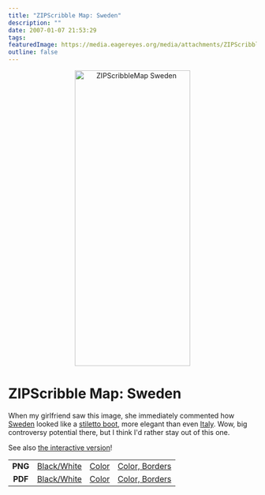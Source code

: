 ```yaml
---
title: "ZIPScribble Map: Sweden"
description: ""
date: 2007-01-07 21:53:29
tags: 
featuredImage: https://media.eagereyes.org/media/attachments/ZIPScribbleMaps/ZIPScribbleMap-Sweden-color-borders.png
outline: false
---
```


<p align="center"><img class="aligncenter" title="ZIPScribbleMap Sweden" src="https://media.eagereyes.org/media/attachments/ZIPScribbleMaps/ZIPScribbleMap-Sweden-color-borders.png" alt="ZIPScribbleMap Sweden" width="234" height="599" border="0" /></p>

# ZIPScribble Map: Sweden

When my girlfriend saw this image, she immediately commented how <a href="http://en.wikipedia.org/wiki/Italy">Sweden</a> looked like a <a href="http://en.wikipedia.org/wiki/Stiletto_heel">stiletto boot</a>, more elegant than even <a href="/Applications/MoreZIPScribbleMaps.html#Italy">Italy</a>. Wow, big controversy potential there, but I think I'd rather stay out of this one.

See also <a href="/zipscribble-maps/interactive-zipscribble-map#SE">the interactive version</a>!

<table width="60%" border="0" align="center">
<tbody>
<tr>
<td align="center"><strong>PNG</strong></td>
<td align="center"><a href="https://media.eagereyes.org/media/attachments/ZIPScribbleMaps/ZIPScribbleMap-Sweden.png" target="_blank" rel="slb_off">Black/White</a></td>
<td align="center"><a href="https://media.eagereyes.org/media/attachments/ZIPScribbleMaps/ZIPScribbleMap-Sweden-color.png" target="_blank" rel="slb_off">Color</a></td>
<td align="center"><a href="https://media.eagereyes.org/media/attachments/ZIPScribbleMaps/ZIPScribbleMap-Sweden-color-borders.png" target="_blank" rel="slb_off">Color, Borders</a></td>
</tr>
<tr>
<td align="center"><strong>PDF</strong></td>
<td align="center"><a href="https://media.eagereyes.org/media/attachments/ZIPScribbleMaps/ZIPScribbleMap-Sweden.pdf" target="_blank">Black/White</a></td>
<td align="center"><a href="https://media.eagereyes.org/media/attachments/ZIPScribbleMaps/ZIPScribbleMap-Sweden-color.pdf" target="_blank">Color </a></td>
<td align="center"><a href="https://media.eagereyes.org/media/attachments/ZIPScribbleMaps/ZIPScribbleMap-Sweden-color-borders.pdf" target="_blank">Color, Borders</a></td>
</tr>
</tbody>
</table>


<PostedBy />


